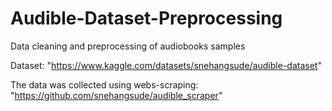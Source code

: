 # Audible-Dataset-Preprocessing
Data cleaning and preprocessing of audiobooks samples

Dataset: "https://www.kaggle.com/datasets/snehangsude/audible-dataset"

The data was collected using webs-scraping:
"https://github.com/snehangsude/audible_scraper"
